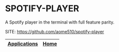 # SPOTIFY-PLAYER

 A Spotify player in the terminal with full feature parity.

 SITE: https://github.com/aome510/spotify-player

 | [Applications](https://portable-linux-apps.github.io/apps.html) | [Home](https://portable-linux-apps.github.io)
 | --- | --- |
